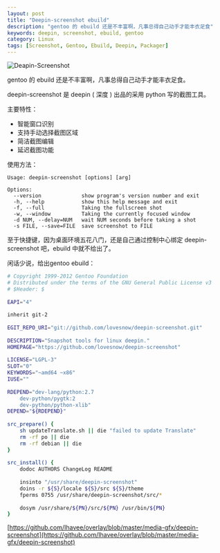 ```yaml
---
layout: post
title: "Deepin-screenshot ebuild"
description: "gentoo 的 ebuild 还是不丰富啊，凡事总得自己动手才能丰衣足食"
keywords: deepin, screenshot, ebuild, gentoo
category: Linux
tags: [Screenshot, Gentoo, Ebuild, Deepin, Packager]
---
```


![Deapin-Screenshot](//cdn.09hd.com/images/2012/05/deepin-screenshot.png "Deapin-Screenshot")

gentoo 的 ebuild 还是不丰富啊，凡事总得自己动手才能丰衣足食。

<!-- more -->
deepin-screenshot 是 deepin ( 深度 ) 出品的采用 python 写的截图工具。

主要特性：

- 智能窗口识别
- 支持手动选择截图区域
- 简洁截图编辑
- 延迟截图功能

使用方法：

    Usage: deepin-screenshot [options] [arg]
 
    Options:
      --version             show program's version number and exit
      -h, --help            show this help message and exit
      -f, --full            Taking the fullscreen shot
      -w, --window          Taking the currently focused window
      -d NUM, --delay=NUM   wait NUM seconds before taking a shot
      -s FILE, --save=FILE  save screenshot to FILE

至于快捷键，因为桌面环境五花八门，还是自己通过控制中心绑定 deepin-screenshot 吧，ebuild 中就不给出了。

闲话少说，给出gentoo ebuild：

```bash
# Copyright 1999-2012 Gentoo Foundation
# Distributed under the terms of the GNU General Public License v3
# $Header: $
 
EAPI="4"
 
inherit git-2
 
EGIT_REPO_URI="git://github.com/lovesnow/deepin-screenshot.git"
 
DESCRIPTION="Snapshot tools for linux deepin."
HOMEPAGE="https://github.com/lovesnow/deepin-screenshot"
 
LICENSE="LGPL-3"
SLOT="0"
KEYWORDS="~amd64 ~x86"
IUSE=""
 
RDEPEND="dev-lang/python:2.7
    dev-python/pygtk:2
    dev-python/python-xlib"
DEPEND="${RDEPEND}"
 
src_prepare() {
    sh updateTranslate.sh || die "failed to update Translate"
    rm -rf po || die
    rm -rf debian || die
}
 
src_install() {
    dodoc AUTHORS ChangeLog README
 
    insinto "/usr/share/deepin-screenshot"
    doins -r ${S}/locale ${S}/src ${S}/theme
    fperms 0755 /usr/share/deepin-screenshot/src/*
 
    dosym /usr/share/${PN}/src/${PN} /usr/bin/${PN}
}
```

[https://github.com/Ihavee/overlay/blob/master/media-gfx/deepin-screenshot](https://github.com/Ihavee/overlay/blob/master/media-gfx/deepin-screenshot)
